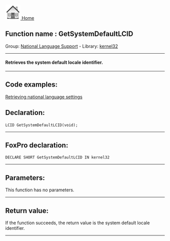 [<img src="../../images/home.png"> Home ](https://github.com/VFPX/Win32API)  

## Function name : GetSystemDefaultLCID
Group: [National Language Support](../../functions_group.md#National_Language_Support)  -  Library: [kernel32](../../Libraries.md#kernel32)  
***  


#### Retrieves the system default locale identifier.
***  


## Code examples:
[Retrieving national language settings](../../samples/sample_077.md)  

## Declaration:
```foxpro  
LCID GetSystemDefaultLCID(void);  
```  
***  


## FoxPro declaration:
```foxpro  
DECLARE SHORT GetSystemDefaultLCID IN kernel32  
```  
***  


## Parameters:
This function has no parameters.  
***  


## Return value:
If the function succeeds, the return value is the system default locale identifier.  
***  

